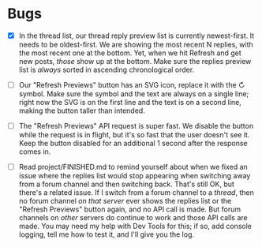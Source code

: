 # Bugs
- [x] In the thread list, our thread reply preview list is currently newest-first. It needs to be oldest-first. We are showing the most recent N replies, with the most recent one at the bottom. Yet, when we hit Refresh and get new posts, _those_ show up at the bottom. Make sure the replies preview list is _always_ sorted in ascending chronological order.
- [ ] Our "Refresh Previews" button has an SVG icon, replace it with the ↻ symbol. Make sure the symbol and the text are always on a single line; right now the SVG is on the first line and the text is on a second line, making the button taller than intended.
- [ ] The "Refresh Previews" API request is super fast. We disable the button while the request is in flight, but it's so fast that the user doesn't see it. Keep the button disabled for an additional 1 second after the response comes in.
- [ ] Read project/FINISHED.md to remind yourself about when we fixed an issue where the replies list would stop appearing when switching away from a forum channel and then switching back. That's still OK, but there's a related issue. If I switch from a forum channel to a _thread_, then no forum channel _on that server_ ever shows the replies list or the "Refresh Previews" button again, and no API call is made. But forum channels on _other_ servers do continue to work and those API calls are made. You may need my help with Dev Tools for this; if so, add console logging, tell me how to test it, and I'll give you the log.

